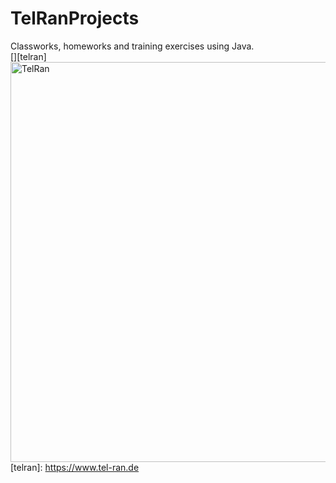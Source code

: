 # TelRanProjects
Classworks, homeworks and training exercises using Java.
<br />
[<img align="left" alt="TelRan" width="640px" src="https://static.wixstatic.com/media/0da023_7f90914534c043c5b6c969ab61817353~mv2.png/v1/fill/w_225,h_56,al_c,q_95/Logo_2x_edited.webp" />][telran]
<br />
[telran]: https://www.tel-ran.de

